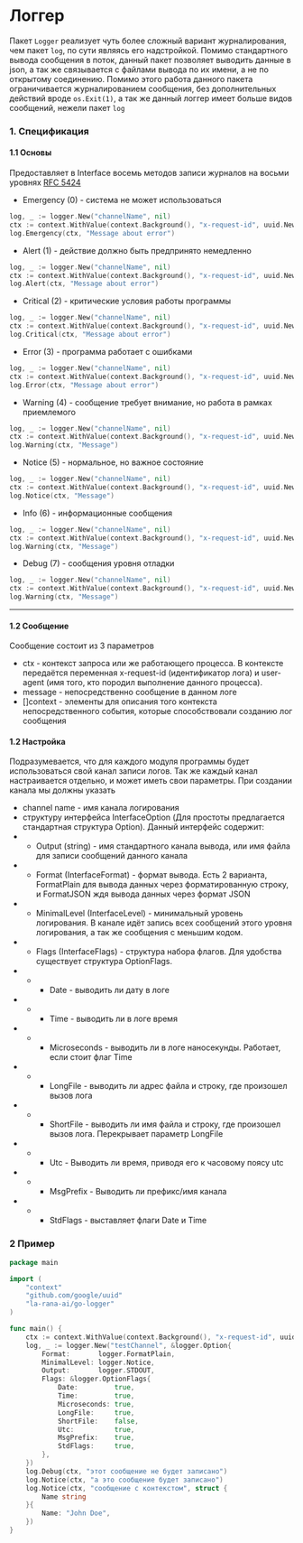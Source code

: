 # Логгер

Пакет `Logger` реализует чуть более сложный вариант журналирования, чем пакет `log`, по сути являясь его надстройкой.
Помимо стандартного вывода сообщения в поток, данный пакет позволяет выводить данные в json, а так же связывается с
файлами вывода по их имени, а не по открытому соединению.
Помимо этого работа данного пакета ограничивается журналированием сообщения, без дополнительных действий вроде
`os.Exit(1)`, а так же данный логгер имеет больше видов сообщений, нежели пакет `log`

### 1. Спецификация

#### 1.1 Основы

Предоставляет в Interface восемь методов записи журналов на восьми
уровнях [RFC 5424](https://datatracker.ietf.org/doc/html/rfc5424#section-6.2.1)

* Emergency (0) - система не может использоваться

```Go
log, _ := logger.New("channelName", nil)
ctx := context.WithValue(context.Background(), "x-request-id", uuid.New())
log.Emergency(ctx, "Message about error")
```

* Alert (1) - действие должно быть предпринято немедленно

```Go
log, _ := logger.New("channelName", nil)
ctx := context.WithValue(context.Background(), "x-request-id", uuid.New())
log.Alert(ctx, "Message about error")
```

* Critical (2) - критические условия работы программы

```Go
log, _ := logger.New("channelName", nil)
ctx := context.WithValue(context.Background(), "x-request-id", uuid.New())
log.Critical(ctx, "Message about error")
```

* Error (3) - программа работает с ошибками

```Go
log, _ := logger.New("channelName", nil)
ctx := context.WithValue(context.Background(), "x-request-id", uuid.New())
log.Error(ctx, "Message about error")
```

* Warning (4) - сообщение требует внимание, но работа в рамках приемлемого

```Go
log, _ := logger.New("channelName", nil)
ctx := context.WithValue(context.Background(), "x-request-id", uuid.New())
log.Warning(ctx, "Message")
```

* Notice (5) - нормальное, но важное состояние

```Go
log, _ := logger.New("channelName", nil)
ctx := context.WithValue(context.Background(), "x-request-id", uuid.New())
log.Notice(ctx, "Message")
```

* Info (6) - информационные сообщения

```Go
log, _ := logger.New("channelName", nil)
ctx := context.WithValue(context.Background(), "x-request-id", uuid.New())
log.Warning(ctx, "Message")
```

* Debug (7) - сообщения уровня отладки

```Go
log, _ := logger.New("channelName", nil)
ctx := context.WithValue(context.Background(), "x-request-id", uuid.New())
log.Warning(ctx, "Message")
```

---

#### 1.2 Сообщение

Сообщение состоит из 3 параметров

* ctx - контекст запроса или же работающего процесса. В контексте передаётся переменная x-request-id (идентификатор
  лога) и user-agent (имя того, кто породил выполнение данного процесса).
* message - непосредственно сообщение в данном логе
* []context - элементы для описания того контекста непосредственного события, которые способствовали созданию лог
  сообщения

#### 1.2 Настройка

Подразумевается, что для каждого модуля программы будет использоваться свой канал записи логов. Так же каждый канал
настраивается отдельно, и может иметь свои параметры.
При создании канала мы должны указать

* channel name - имя канала логирования
* структуру интерфейса InterfaceOption (Для простоты предлагается стандартная структура Option). Данный интерфейс
  содержит:
*
    * Output (string) - имя стандартного канала вывода, или имя файла для записи сообщений данного канала
*
    * Format (InterfaceFormat) - формат вывода. Есть 2 варианта, FormatPlain для вывода данных через форматированную
      строку, и FormatJSON ждя вывода данных через формат JSON
*
    * MinimalLevel (InterfaceLevel) - минимальный уровень логирования. В канале идёт запись всех сообщений этого уровня
      логирования, а так же сообщения с меньшим кодом.
*
    * Flags (InterfaceFlags) - структура набора флагов. Для удобства существует структура OptionFlags.
*
    *
        * Date - выводить ли дату в логе
*
    *
        * Time - выводить ли в логе время
*
    *
        * Microseconds - выводить ли в логе наносекунды. Работает, если стоит флаг Time
*
    *
        * LongFile - выводить ли адрес файла и строку, где произошел вызов лога
*
    *
        * ShortFile - выводить ли имя файла и строку, где произошел вызов лога. Перекрывает параметр LongFile
*
    *
        * Utc - Выводить ли время, приводя его к часовому поясу utc
*
    *
        * MsgPrefix - Выводить ли префикс/имя канала
*
    *
        * StdFlags - выставляет флаги Date и Time

### 2 Пример

```Go
package main

import (
    "context"
    "github.com/google/uuid"
    "la-rana-ai/go-logger"
)

func main() {
    ctx := context.WithValue(context.Background(), "x-request-id", uuid.New())
    log, _ := logger.New("testChannel", &logger.Option{
        Format:       logger.FormatPlain,
        MinimalLevel: logger.Notice,
        Output:       logger.STDOUT,
        Flags: &logger.OptionFlags{
            Date:         true,
            Time:         true,
            Microseconds: true,
            LongFile:     true,
            ShortFile:    false,
            Utc:          true,
            MsgPrefix:    true,
            StdFlags:     true,
        },
    })
    log.Debug(ctx, "этот сообщение не будет записано")
    log.Notice(ctx, "а это сообщение будет записано")
    log.Notice(ctx, "сообщение с контекстом", struct {
        Name string
    }{
        Name: "John Doe",
    })
}

```



